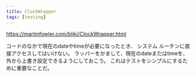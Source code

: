 ```yaml
---
title: ClockWrapper
tags: [testing]
---
```


https://martinfowler.com/bliki/ClockWrapper.html

コードのなかで現在のdateやtimeが必要になったとき、
システム ルーチンに直接アクセスしてはいけない。
ラッパーをかまして、現在のdateまたはtimeを、外から上書き設定できるようにしておこう。
これはテストをシンプルにするために重要なことだ。
